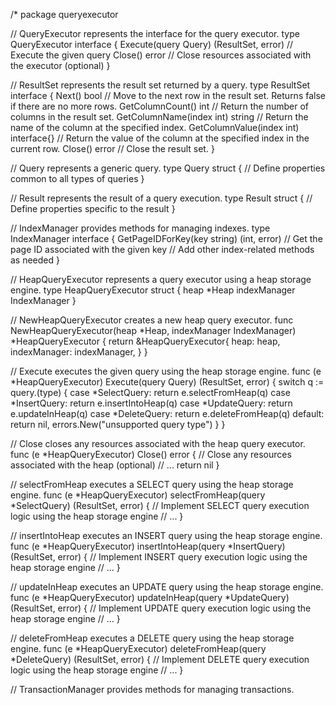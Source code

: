 /*
package queryexecutor

// QueryExecutor represents the interface for the query executor.
type QueryExecutor interface {
    Execute(query Query) (ResultSet, error) // Execute the given query
    Close() error                           // Close resources associated with the executor (optional)
}

// ResultSet represents the result set returned by a query.
type ResultSet interface {
    Next() bool                       // Move to the next row in the result set. Returns false if there are no more rows.
    GetColumnCount() int              // Return the number of columns in the result set.
    GetColumnName(index int) string   // Return the name of the column at the specified index.
    GetColumnValue(index int) interface{} // Return the value of the column at the specified index in the current row.
    Close() error                     // Close the result set.
}

// Query represents a generic query.
type Query struct {
    // Define properties common to all types of queries
}

// Result represents the result of a query execution.
type Result struct {
    // Define properties specific to the result
}


// IndexManager provides methods for managing indexes.
type IndexManager interface {
    GetPageIDForKey(key string) (int, error) // Get the page ID associated with the given key
    // Add other index-related methods as needed
}


// HeapQueryExecutor represents a query executor using a heap storage engine.
type HeapQueryExecutor struct {
    heap         *Heap
    indexManager IndexManager
}

// NewHeapQueryExecutor creates a new heap query executor.
func NewHeapQueryExecutor(heap *Heap, indexManager IndexManager) *HeapQueryExecutor {
    return &HeapQueryExecutor{
        heap:         heap,
        indexManager: indexManager,
    }
}


// Execute executes the given query using the heap storage engine.
func (e *HeapQueryExecutor) Execute(query Query) (ResultSet, error) {
    switch q := query.(type) {
    case *SelectQuery:
        return e.selectFromHeap(q)
    case *InsertQuery:
        return e.insertIntoHeap(q)
    case *UpdateQuery:
        return e.updateInHeap(q)
    case *DeleteQuery:
        return e.deleteFromHeap(q)
    default:
        return nil, errors.New("unsupported query type")
    }
}

// Close closes any resources associated with the heap query executor.
func (e *HeapQueryExecutor) Close() error {
    // Close any resources associated with the heap (optional)
    // ...
    return nil
}

// selectFromHeap executes a SELECT query using the heap storage engine.
func (e *HeapQueryExecutor) selectFromHeap(query *SelectQuery) (ResultSet, error) {
    // Implement SELECT query execution logic using the heap storage engine
    // ...
}

// insertIntoHeap executes an INSERT query using the heap storage engine.
func (e *HeapQueryExecutor) insertIntoHeap(query *InsertQuery) (ResultSet, error) {
    // Implement INSERT query execution logic using the heap storage engine
    // ...
}

// updateInHeap executes an UPDATE query using the heap storage engine.
func (e *HeapQueryExecutor) updateInHeap(query *UpdateQuery) (ResultSet, error) {
    // Implement UPDATE query execution logic using the heap storage engine
    // ...
}

// deleteFromHeap executes a DELETE query using the heap storage engine.
func (e *HeapQueryExecutor) deleteFromHeap(query *DeleteQuery) (ResultSet, error) {
    // Implement DELETE query execution logic using the heap storage engine
    // ...
}


// TransactionManager provides methods for managing transactions.


